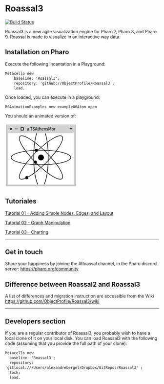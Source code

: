 # Roassal3
[![Build Status](https://travis-ci.org/ObjectProfile/Roassal3.svg?branch=master)](https://travis-ci.org/ObjectProfile/Roassal3)

Roassal3 is a new agile visualization engine for Pharo 7, Pharo 8, and Pharo 9. Roassal is made to visualize in an interactive way data. 


## Installation on Pharo
Execute the following incantation in a Playground:
```Smalltalk
Metacello new
    baseline: 'Roassal3';
    repository: 'github://ObjectProfile/Roassal3';
    load.
``` 

Once loaded, you can execute in a playground:
```Smalltalk
RSAnimationExamples new example06Atom open
```
You should an animated version of:

![atom](screenshots/smallAtom.png)

## Tutoriales

[Tutorial 01 - Adding Simple Nodes, Edges, and Layout](LesMiserables.md)

[Tutorial 02 - Graph Manipulation](GraphTutorial.md)

[Tutorial 03 - Charting](Charting.md)
_____
## Get in touch
Share your happiness by joining the #Roassal channel, in the Pharo discord server: https://pharo.org/community

## Difference between Roassal2 and Roassal3
A list of differences and migration instruction are accessible from the Wiki https://github.com/ObjectProfile/Roassal3/wiki

_____
## Developers section
If you are a regular contributor of Roassal3, you probably wish to have a local clone of it on your local disk. You can load Roassal3 with the following code (assuming that you provide the full path of your clone):

```Smalltalk
Metacello new
  baseline: 'Roassal3';
  repository: 'gitlocal:///Users/alexandrebergel/Dropbox/GitRepos/Roassal3' ;
  lock;
  load.
```
